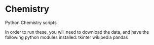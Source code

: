 # Chemistry
Python Chemistry scripts

In order to run these, you will need to download the data, and have the following python modules installed:
tkinter
wikipedia
pandas
